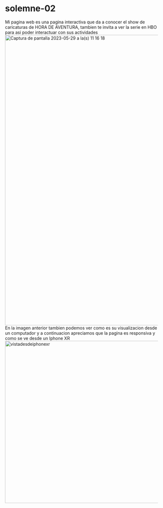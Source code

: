 # solemne-02
Mi pagina web es una pagina interactiva que da a conocer el show de caricaturas de HORA DE AVENTURA, tambien te invita a ver la serie en HBO para asi poder interactuar con sus actividades
<img width="954" alt="Captura de pantalla 2023-05-29 a la(s) 11 16 18" src="https://github.com/mgdalol/dis9005-2023-1/assets/128399618/7188f8ba-2dd1-4dfe-a636-293b9d0862e4">
En la imagen anterior tambien podemos ver como es su visualizacion desde un computador y a continuacion apreciamos que la pagina es responsiva y como se ve desde un Iphone XR
<img width="533" alt="vistadesdeiphonexr" src="https://github.com/mgdalol/dis9005-2023-1/assets/128399618/5d2f6b82-c614-46eb-86c4-00028dc0cff2">

